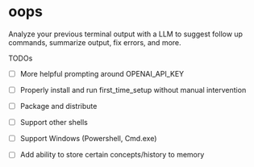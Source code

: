 # oops
Analyze your previous terminal output with a LLM to suggest follow up commands, summarize output, fix errors, and more.

TODOs
- [ ] More helpful prompting around OPENAI_API_KEY
- [ ] Properly install and run first_time_setup without manual intervention
- [ ] Package and distribute

- [ ] Support other shells
- [ ] Support Windows (Powershell, Cmd.exe)
- [ ] Add ability to store certain concepts/history to memory
